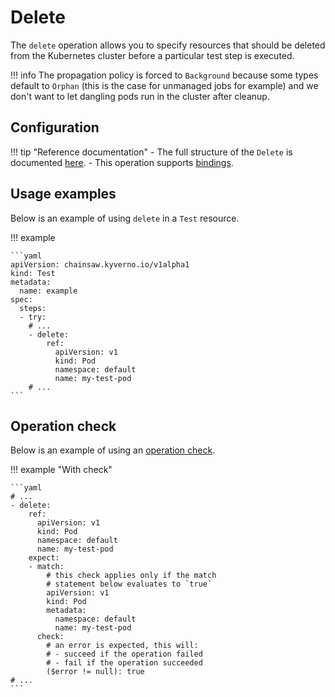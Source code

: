 # Delete

The `delete` operation allows you to specify resources that should be deleted from the Kubernetes cluster before a particular test step is executed.

!!! info
    The propagation policy is forced to `Background` because some types default to `Orphan` (this is the case for unmanaged jobs for example) and we don't want to let dangling pods run in the cluster after cleanup.

## Configuration

!!! tip "Reference documentation"
    - The full structure of the `Delete` is documented [here](../reference/apis/chainsaw.v1alpha1.md#chainsaw-kyverno-io-v1alpha1-Delete).
    - This operation supports [bindings](../tests/general/bindings.md).

## Usage examples

Below is an example of using `delete` in a `Test` resource.

!!! example

    ```yaml
    apiVersion: chainsaw.kyverno.io/v1alpha1
    kind: Test
    metadata:
      name: example
    spec:
      steps:
      - try:
        # ...
        - delete:
            ref:
              apiVersion: v1
              kind: Pod
              namespace: default
              name: my-test-pod
        # ...
    ```

## Operation check

Below is an example of using an [operation check](./check.md#delete).

!!! example "With check"

    ```yaml
    # ...
    - delete:
        ref:
          apiVersion: v1
          kind: Pod
          namespace: default
          name: my-test-pod
        expect:
        - match:
            # this check applies only if the match
            # statement below evaluates to `true`
            apiVersion: v1
            kind: Pod
            metadata:
              namespace: default
              name: my-test-pod
          check:
            # an error is expected, this will:
            # - succeed if the operation failed
            # - fail if the operation succeeded
            ($error != null): true
    # ...
    ```

